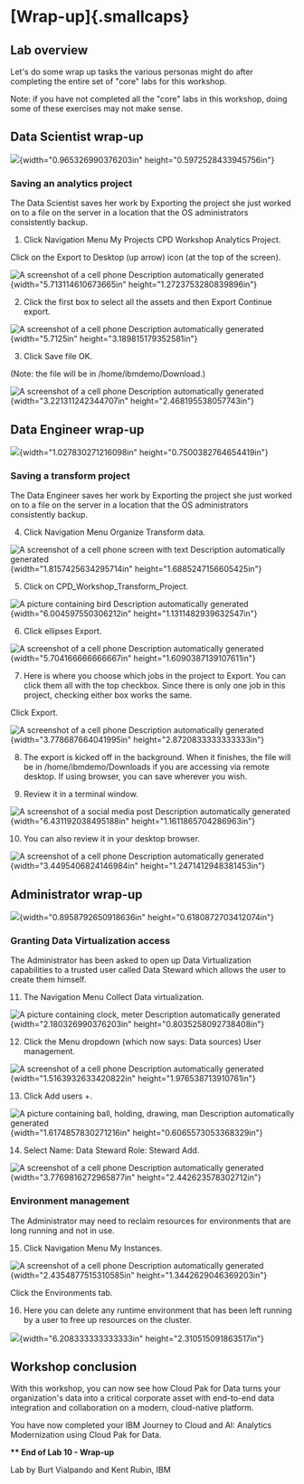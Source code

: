 # **[Wrap-up]{.smallcaps}**

## Lab overview

Let's do some wrap up tasks the various personas might do after
completing the entire set of "core" labs for this workshop.

Note: if you have not completed all the "core" labs in this workshop,
doing some of these exercises may not make sense.

## Data Scientist wrap-up

![](/Users/tjm/Documents/GitHub/CPD-workshop/labs/wrapup/images/media/image1.png){width="0.965326990376203in"
height="0.5972528433945756in"}

### **Saving an analytics project**

The Data Scientist saves her work by Exporting the project she just
worked on to a file on the server in a location that the OS
administrators consistently backup.

1.  Click Navigation Menu My Projects CPD Workshop Analytics Project.

Click on the Export to Desktop (up arrow) icon (at the top of the
screen).

![A screenshot of a cell phone Description automatically
generated](/Users/tjm/Documents/GitHub/CPD-workshop/labs/wrapup/images/media/image2.png){width="5.713114610673665in"
height="1.2723753280839896in"}

2.  Click the first box to select all the assets and then Export
    Continue export.

![A screenshot of a cell phone Description automatically
generated](/Users/tjm/Documents/GitHub/CPD-workshop/labs/wrapup/images/media/image3.png){width="5.7125in"
height="3.189815179352581in"}

3.  Click Save file OK.

(Note: the file will be in /home/ibmdemo/Download.)

![A screenshot of a cell phone Description automatically
generated](/Users/tjm/Documents/GitHub/CPD-workshop/labs/wrapup/images/media/image4.png){width="3.221311242344707in"
height="2.468195538057743in"}

## Data Engineer wrap-up

![](/Users/tjm/Documents/GitHub/CPD-workshop/labs/wrapup/images/media/image5.png){width="1.027830271216098in"
height="0.7500382764654419in"}

### **Saving a transform project**

The Data Engineer saves her work by Exporting the project she just
worked on to a file on the server in a location that the OS
administrators consistently backup.

4.  Click Navigation Menu Organize Transform data.

![A screenshot of a cell phone screen with text Description
automatically
generated](/Users/tjm/Documents/GitHub/CPD-workshop/labs/wrapup/images/media/image6.png){width="1.8157425634295714in"
height="1.6885247156605425in"}

5.  Click on CPD_Workshop_Transform_Project.

![A picture containing bird Description automatically
generated](/Users/tjm/Documents/GitHub/CPD-workshop/labs/wrapup/images/media/image7.png){width="6.004597550306212in"
height="1.1311482939632547in"}

6.  Click ellipses Export.

![A screenshot of a cell phone Description automatically
generated](/Users/tjm/Documents/GitHub/CPD-workshop/labs/wrapup/images/media/image8.png){width="5.704166666666667in"
height="1.6090387139107611in"}

7.  Here is where you choose which jobs in the project to Export. You
    can click them all with the top checkbox. Since there is only one
    job in this project, checking either box works the same.

Click Export.

![A screenshot of a cell phone Description automatically
generated](/Users/tjm/Documents/GitHub/CPD-workshop/labs/wrapup/images/media/image9.png){width="3.778687664041995in"
height="2.8720833333333333in"}

8.  The export is kicked off in the background. When it finishes, the
    file will be in /home/ibmdemo/Downloads if you are accessing via
    remote desktop. If using browser, you can save wherever you wish.

9.  Review it in a terminal window.

![A screenshot of a social media post Description automatically
generated](/Users/tjm/Documents/GitHub/CPD-workshop/labs/wrapup/images/media/image10.png){width="6.431192038495188in"
height="1.1611865704286963in"}

10. You can also review it in your desktop browser.

![A screenshot of a cell phone Description automatically
generated](/Users/tjm/Documents/GitHub/CPD-workshop/labs/wrapup/images/media/image11.png){width="3.4495406824146984in"
height="1.2471412948381453in"}

## Administrator wrap-up

![](/Users/tjm/Documents/GitHub/CPD-workshop/labs/wrapup/images/media/image12.png){width="0.8958792650918636in"
height="0.6180872703412074in"}

### **Granting Data Virtualization access**

The Administrator has been asked to open up Data Virtualization
capabilities to a trusted user called Data Steward which allows the user
to create them himself.

11. The Navigation Menu Collect Data virtualization.

![A picture containing clock, meter Description automatically
generated](/Users/tjm/Documents/GitHub/CPD-workshop/labs/wrapup/images/media/image13.png){width="2.180326990376203in"
height="0.8035258092738408in"}

12. Click the Menu dropdown (which now says: Data sources) User
    management.

![A screenshot of a cell phone Description automatically
generated](/Users/tjm/Documents/GitHub/CPD-workshop/labs/wrapup/images/media/image14.png){width="1.5163932633420822in"
height="1.976538713910761in"}

13. Click Add users +.

![A picture containing ball, holding, drawing, man Description
automatically
generated](/Users/tjm/Documents/GitHub/CPD-workshop/labs/wrapup/images/media/image15.png){width="1.6174857830271216in"
height="0.6065573053368329in"}

14. Select Name: Data Steward Role: Steward Add.

![A screenshot of a cell phone Description automatically
generated](/Users/tjm/Documents/GitHub/CPD-workshop/labs/wrapup/images/media/image16.png){width="3.7769816272965877in"
height="2.442623578302712in"}

### **Environment management**

The Administrator may need to reclaim resources for environments that
are long running and not in use.

15. Click Navigation Menu My Instances.

![A screenshot of a cell phone Description automatically
generated](/Users/tjm/Documents/GitHub/CPD-workshop/labs/wrapup/images/media/image17.png){width="2.4354877515310585in"
height="1.3442629046369203in"}

Click the Environments tab.

16. Here you can delete any runtime environment that has been left
    running by a user to free up resources on the cluster.

![](/Users/tjm/Documents/GitHub/CPD-workshop/labs/wrapup/images/media/image18.png){width="6.208333333333333in"
height="2.310515091863517in"}

## Workshop conclusion

With this workshop, you can now see how Cloud Pak for Data turns your
organization's data into a critical corporate asset with end-to-end data
integration and collaboration on a modern, cloud-native platform.

You have now completed your IBM Journey to Cloud and AI: Analytics
Modernization using Cloud Pak for Data.

**\*\* End of Lab 10 - Wrap-up**

Lab by Burt Vialpando and Kent Rubin, IBM
